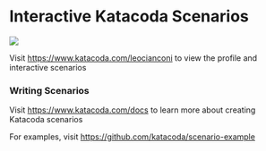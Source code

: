 # Interactive Katacoda Scenarios

[![](http://shields.katacoda.com/katacoda/leocianconi/count.svg)](https://www.katacoda.com/leocianconi "Get your profile on Katacoda.com")

Visit https://www.katacoda.com/leocianconi to view the profile and interactive scenarios

### Writing Scenarios
Visit https://www.katacoda.com/docs to learn more about creating Katacoda scenarios

For examples, visit https://github.com/katacoda/scenario-example
